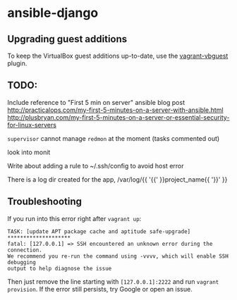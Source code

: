 ansible-django
==============

Upgrading guest additions
-------------------------

To keep the VirtualBox guest additions up-to-date, use the
[vagrant-vbguest](https://github.com/dotless-de/vagrant-vbguest) plugin.


TODO:
-----

Include reference to "First 5 min on server" ansible blog post
    http://practicalops.com/my-first-5-minutes-on-a-server-with-ansible.html
    http://plusbryan.com/my-first-5-minutes-on-a-server-or-essential-security-for-linux-servers

`supervisor` cannot manage `redmon` at the moment (tasks commented out)

look into monit

Write about adding a rule to ~/.ssh/config to avoid host error

There is a log dir created for the app, /var/log/{{ '{{' }}project_name{{ '}}' }}


Troubleshooting
---------------

If you run into this error right after `vagrant up`:

```
TASK: [update APT package cache and aptitude safe-upgrade] ********************
fatal: [127.0.0.1] => SSH encountered an unknown error during the connection.
We recommend you re-run the command using -vvvv, which will enable SSH debugging
output to help diagnose the issue
```

Then just remove the line starting with `[127.0.0.1]:2222` and run
`vagrant provision`.  If the error still persists, try Google or open an issue.
